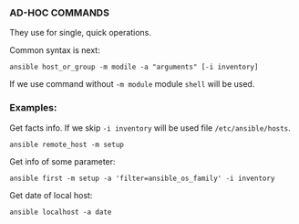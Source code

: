 ### AD-HOC COMMANDS
They use for single, quick operations.

Common syntax is next:
```
ansible host_or_group -m modile -a "arguments" [-i inventory]
```
If we use command without `-m module` module `shell` will be used.

### Examples:
Get facts info. If we skip `-i inventory` will be used file `/etc/ansible/hosts`.
```
ansible remote_host -m setup
```
Get info of some parameter:
```
ansible first -m setup -a 'filter=ansible_os_family' -i inventory
```
Get date of local host:
```
ansible localhost -a date
```
